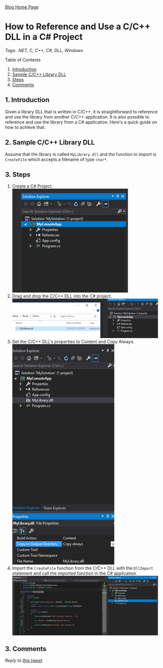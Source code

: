 [Blog Home Page](../../README.md)

# How to Reference and Use a C/C++ DLL in a C# Project

_Tags: .NET, C, C++, C#, DLL, Windows_

Table of Contents
1. [ Introduction](#-introduction)
2. [Sample C/C++ Library DLL](#sample-c/c++-library-dll)
3. [Steps](#steps)
3. [Comments](#comments)

##  1. <a name='-introduction'></a> Introduction

Given a library DLL that is written in C/C++, it is straightforward to reference and use the library from another C/C++ application. It is also possible to reference and use the library from a C# application. Here's a quick guide on how to achieve that.

##  2. <a name='sample-c/c++-library-dll'></a>Sample C/C++ Library DLL
Assume that the library is called `MyLibrary.dll` and the function to import is `CreateFile` which accepts a  filename of type `char*`.

##  3. <a name='steps'></a>Steps
1. Create a C# Project.  
![Solution Project](1_SolutionProject.PNG)
2. Drag and drop the C/C++ DLL into the C# project.  
![Drag Drop DLL](2_DragDropDll.PNG)
3. Set the C/C++ DLL's properties to Content and Copy Always.  
![DLL Properties](3_DllContentCopyAlways.PNG)
4. Import the `CreateFile` function from the C/C++ DLL with the `DllImport` statement and call the imported function in the C# application.  
![DllImportt](4_DllImport.PNG)

## 3. <a name='comments'></a>Comments
_Reply to [this tweet](https://twitter.com/innochi_mob/status/1259291390695047170)._